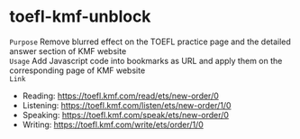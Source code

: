 # toefl-kmf-unblock
```Purpose``` Remove blurred effect on the TOEFL practice page and the detailed answer section of KMF website  
```Usage``` Add Javascript code into bookmarks as URL and apply them on the corresponding page of KMF website  
```Link```  
* Reading: https://toefl.kmf.com/read/ets/new-order/0
* Listening: https://toefl.kmf.com/listen/ets/new-order/1/0
* Speaking: https://toefl.kmf.com/speak/ets/new-order/0
* Writing: https://toefl.kmf.com/write/ets/order/1/0
